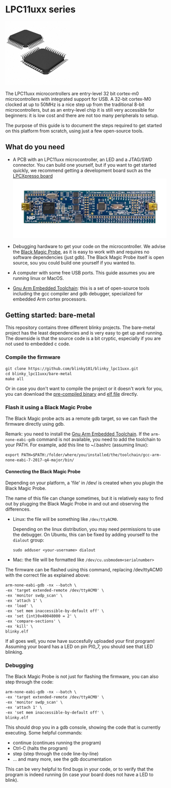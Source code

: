 # LPC11uxx series

<img src="img/lpc11uxx.jpg" alt="LPC11uxx microcontroller chip" width="200">

The LPC11uxx microcontrollers are entry-level 32 bit cortex-m0 microcontrollers with integrated support for USB. A 32-bit cortex-M0 clocked at up to 50MHz is a nice step up from the traditional 8-bit microcontrollers, but as an entry-level chip it is still very accessible for beginners: it is low cost and there are not too many peripherals to setup.

The purpose of this guide is to document the steps required to get started on this platform from scratch, using just a few open-source tools.

## What do you need

* A PCB with an LPC11uxx microcontroller, an LED and a JTAG/SWD connector. You can build one yourself, but if you want to get started quickly, we recommend getting a development board such as the [LPCXpresso board](https://www.nxp.com/support/developer-resources/software-development-tools/lpc-developer-resources-/lpc-microcontroller-utilities/lpcxpresso-board-for-lpc11u24:OM13066) <img src="img/lpcxpresso_board.jpg" alt="LPC11uxx microcontroller chip">


* Debugging hardware to get your code on the microcontroller. We advise the [Black Magic Probe](https://github.com/blacksphere/blackmagic/wiki), as it is easy to work with and requires no software dependencies (just gdb). The Black Magic Probe itself is open source, sou you could build one yourself if you wanted to.

* A computer with some free USB ports. This guide assumes you are running linux or MacOS.

* [Gnu Arm Embedded Toolchain](https://developer.arm.com/open-source/gnu-toolchain/gnu-rm/downloads): this is a set of open-source tools including the gcc compiler and gdb debugger, specialized for embedded Arm cortex processors.

## Getting started: bare-metal

This repository contains three different blinky projects. The bare-metal project has the least dependencies and is very easy to get up and running. The downside is that the source code is a bit cryptic, especially if you are not used to embedded c code.

### Compile the firmware
```
git clone https://github.com/blinky101/blinky_lpc11uxx.git
cd blinky_lpc11uxx/bare-metal
make all
```

Or in case you don't want to compile the project or it doesn't work for you, you can download the [pre-compiled binary](https://github.com/blinky101/blinky_lpc11uxx/tree/master/bare-metal/blinky.bin) and [elf file](https://github.com/blinky101/blinky_lpc11uxx/tree/master/bare-metal/blinky.elf) directly.

### Flash it using a Black Magic Probe

The Black Magic probe acts as a remote gdb target, so we can flash the firmware directly using gdb.

Remark: you need to install the [Gnu Arm Embedded Toolchain](https://developer.arm.com/open-source/gnu-toolchain/gnu-rm/downloads). If the `arm-none-eabi-gdb` command is not available, you need to add the toolchain to your PATH. For example, add this line to ~/.bashrc (assuming linux):
```
export PATH=$PATH:/folder/where/you/installed/the/toolchain/gcc-arm-none-eabi-7-2017-q4-major/bin/
```

#### Connecting the Black Magic Probe

Depending on your platform, a 'file' in /dev/ is created when you plugin the Black Magic Probe.

The name of this file can change sometimes, but it is relatively easy to find out by plugging the Black Magic Probe in and out and observing the differences.

* Linux: the file will be something like `/dev/ttyACM0`.
  
  Depending on the linux distribution, you may need permissions to use the debugger. On Ubuntu, this can be fixed by adding yourself to the `dialout` group:
  ```
  sudo adduser <your-username> dialout
  ```
  
* Mac: the file will be formatted like `/dev/cu.usbmodem<serialnumber>`


The firmware can be flashed using this command, replacing /dev/ttyACM0 with the correct file as explained above:
```
arm-none-eabi-gdb -nx --batch \
-ex 'target extended-remote /dev/ttyACM0' \
-ex 'monitor swdp_scan' \
-ex 'attach 1' \
-ex 'load' \
-ex 'set mem inaccessible-by-default off' \
-ex 'set {int}0x40048000 = 2' \
-ex 'compare-sections' \
-ex 'kill' \
blinky.elf
```
If all goes well, you now have succesfully uploaded your first program!
Assuming your board has a LED on pin PI0_7, you should see that LED blinking.

### Debugging

The Black Magic Probe is not just for flashing the firmware, you can also step through the code:
```
arm-none-eabi-gdb -nx --batch \
-ex 'target extended-remote /dev/ttyACM0' \
-ex 'monitor swdp_scan' \
-ex 'attach 1' \
-ex 'set mem inaccessible-by-default off' \
blinky.elf
```
This should drop you in a gdb console, showing the code that is currently executing. Some helpful commands:
* continue (continues running the program)
* Ctrl-C (halts the program)
* step (step through the code line-by-line)
* ... and many more, see the gdb documentation

This can be very helpful to find bugs in your code, or to verify that the program is indeed running (in case your board does not have a LED to blink).

